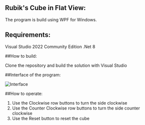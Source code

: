 ## Rubik's Cube in Flat View:

The program is build using WPF for Windows.

## Requirements:

Visual Studio 2022 Community Edition
.Net 8

##How to build:

Clone the repository and build the solution with Visual Studio

##Interface of the program:

![Interface](https://github.com/user-attachments/assets/60be15ee-20e0-40cb-ac6b-fb48506d34c4)

##How to operate:

1. Use the Clockwise row buttons to turn the side clockwise
2. Use the Counter Clockwise row buttons to turn the side counter clockwise
3. Use the Reset button to reset the cube
